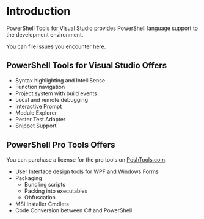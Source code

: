 # Introduction

PowerShell Tools for Visual Studio provides PowerShell language support to the development environment. 

You can file issues you encounter [here](https://poshtools.com/issues).

## PowerShell Tools for Visual Studio Offers

* Syntax highlighting and IntelliSense
* Function navigation
* Project system with build events
* Local and remote debugging
* Interactive Prompt
* Module Explorer
* Pester Test Adapter
* Snippet Support

## PowerShell Pro Tools Offers

You can purchase a license for the pro tools on [PoshTools.com](https://poshtools.com/buy).

* User Interface design tools for WPF and Windows Forms
* Packaging
  * Bundling scripts
  * Packing into executables
  * Obfuscation
* MSI Installer Cmdlets
* Code Conversion between C\# and PowerShell

